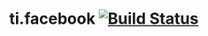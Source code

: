 ti.facebook [![Build Status](https://travis-ci.org/appcelerator-modules/ti.facebook.svg)](https://travis-ci.org/appcelerator-modules/ti.facebook)
===========
